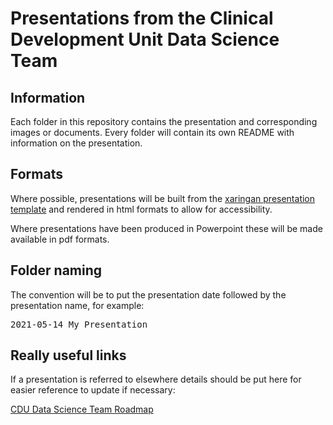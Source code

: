 # Presentations from the Clinical Development Unit Data Science Team

## Information

Each folder in this repository contains the presentation and corresponding images or documents. Every folder will contain its own README with information on the presentation.

## Formats

Where possible, presentations will be built from the [xaringan presentation template](https://github.com/CDU-data-science-team/presentation-template) and rendered in html formats to allow for accessibility. 

Where presentations have been produced in Powerpoint these will be made available in pdf formats.

## Folder naming

The convention will be to put the presentation date followed by the presentation name, for example:

<kbd> 2021-05-14 My Presentation </kbd>

## Really useful links

If a presentation is referred to elsewhere details should be put here for easier reference to update if necessary:

[CDU Data Science Team Roadmap](https://github.com/CDU-data-science-team/team-blog/blob/main/_site.yml) 